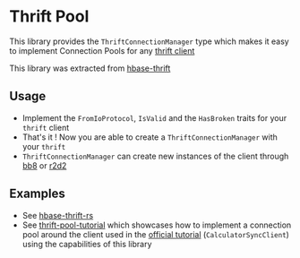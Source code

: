 # Thrift Pool 

This library provides the `ThriftConnectionManager` type which makes it easy to implement Connection Pools for any [thrift client](https://docs.rs/thrift/latest/thrift/)

This library was extracted from [hbase-thrift](https://crates.io/crates/hbase-thrift)

## Usage

- Implement the `FromIoProtocol`, `IsValid` and the `HasBroken` traits for your `thrift` client
- That's it ! Now you are able to create a `ThriftConnectionManager` with your `thrift`
- `ThriftConnectionManager` can create new instances of the client through [bb8](https://github.com/djc/bb8/) or [r2d2](https://github.com/sfackler/r2d2)

## Examples

- See [hbase-thrift-rs](https://github.com/midnightexigent/hbase-thrift-rs)
- See [thrift-pool-tutorial](https://github.com/midnightexigent/thrift-pool-tutorial-rs) which showcases how to implement a connection pool around the client used in the [official tutorial](https://github.com/apache/thrift/tree/master/tutorial) (`CalculatorSyncClient`) using the capabilities of this library



